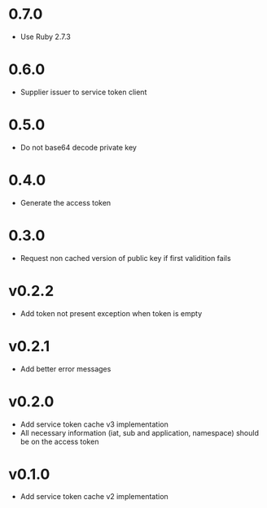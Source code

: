 # 0.7.0
* Use Ruby 2.7.3

# 0.6.0
* Supplier issuer to service token client

# 0.5.0
* Do not base64 decode private key

# 0.4.0
* Generate the access token

# 0.3.0
* Request non cached version of public key if first validition fails

# v0.2.2
* Add token not present exception when token is empty

# v0.2.1
* Add better error messages

# v0.2.0

* Add service token cache v3 implementation
* All necessary information (iat, sub and application, namespace) should be on
  the access token

# v0.1.0

* Add service token cache v2 implementation
